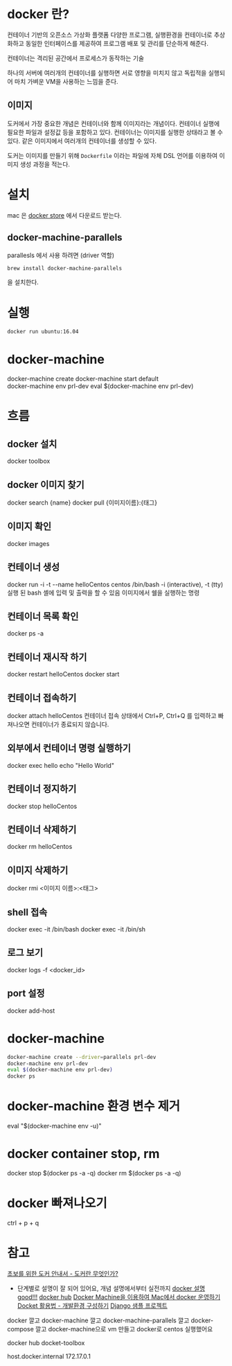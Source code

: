 # docker 란?
컨테이너 기반의 오픈소스 가상화 플랫폼
다양한 프로그램, 실행환경을 컨테이너로 추상화하고 동일한 인터페이스를 제공하여 프로그램 배포 및 관리를 단순하게 해준다.

컨테이너는 격리된 공간에서 프로세스가 동작하는 기술

하나의 서버에 여러개의 컨테이너를 실행하면 서로 영향을 미치지 않고 독립적을 실행되어 마치 가벼운 VM을 사용하는 느낌을 준다.

## 이미지
도커에서 가장 중요한 개념은 컨테이너와 함께 이미지라는 개념이다.
컨테이너 실행에 필요한 파일과 설정값 등을 포함하고 있다.
컨테이너는 이미지를 실행한 상태라고 볼 수 있다.
같은 이미지에서 여러개의 컨테이너를 생성할 수 있다.

도커는 이미지를 만들기 위해 `Dockerfile` 이라는 파일에 자체 DSL 언어를 이용하여
이미지 생성 과정을 적는다.



# 설치
mac 은
[docker store](https://store.docker.com/editions/community/docker-ce-desktop-mac) 에서
다운로드 받는다.

## docker-machine-parallels
parallesls 에서 사용 하려면 (driver 역할)
```sh
brew install docker-machine-parallels
```
을 설치한다.

# 실행

```sh
docker run ubuntu:16.04
```

# docker-machine
docker-machine create
docker-machine start default  
docker-machine env prl-dev
eval $(docker-machine env prl-dev)


# 흐름
## docker 설치
docker toolbox
## docker 이미지 찾기
docker search {name}
docker pull {이미지이름}:{태그}
## 이미지 확인
docker images
## 컨테이너 생성
docker run -i -t --name helloCentos centos /bin/bash
-i (interactive), -t (tty)
실행 된 bash 셸에 입력 및 출력을 할 수 있음
이미지에서 쉘을 실행하는 명령
## 컨테이너 목록 확인
docker ps -a
## 컨테이너 재시작 하기
docker restart helloCentos
docker start <container>
## 컨테이너 접속하기
docker attach helloCentos
컨테이너 접속 상태에서  Ctrl+P, Ctrl+Q 를 입력하고 빠져나오면 컨테이너가 종료되지 않습니다.
## 외부에서 컨테이너 명령 실행하기
docker exec hello echo "Hello World"
## 컨테이너 정지하기
docker stop helloCentos
## 컨테이너 삭제하기
docker rm helloCentos
## 이미지 삭제하기
docker rmi <이미지 이름>:<태그>

## shell 접속
docker exec -it <container> /bin/bash
docker exec -it <container> /bin/sh

## 로그 보기
docker logs -f <docker_id>


## port 설정
docker add-host

# docker-machine
```sh
docker-machine create --driver=parallels prl-dev
docker-machine env prl-dev
eval $(docker-machine env prl-dev)
docker ps
```

# docker-machine 환경 변수 제거
eval "$(docker-machine env -u)"

# docker container stop, rm
docker stop $(docker ps -a -q)
docker rm $(docker ps -a -q)

# docker 빠져나오기
ctrl + p + q


# 참고
[초보를 위한 도커 안내서 - 도커란 무엇인가? ](https://subicura.com/2017/01/19/docker-guide-for-beginners-1.html)
  - 단계별로 설명이 잘 되어 있어요, 개념 설명에서부터 실전까지
[docker 설명 good!!!](http://pyrasis.com/docker.html)
[docker hub](https://hub.docker.com)
[Docker Machine을 이용하여 Mac에서 docker 운영하기](http://blog.saltfactory.net/running-docker-on-mac-using-with-docker-machine/)
[Docket 활용법 - 개발환경 구성하기](http://raccoonyy.github.io/docker-usages-for-dev-environment-setup/)
[Django 샘플 프로젝트](https://github.com/raccoonyy/django-sample-for-docker-compose)


docker 깔고
docker-machine 깔고
docker-machine-parallels 깔고
docker-compose 깔고
docker-machine으로 vm 만들고
docker로 centos 실행했어요

docker hub
docket-toolbox


host.docker.internal
172.17.0.1

